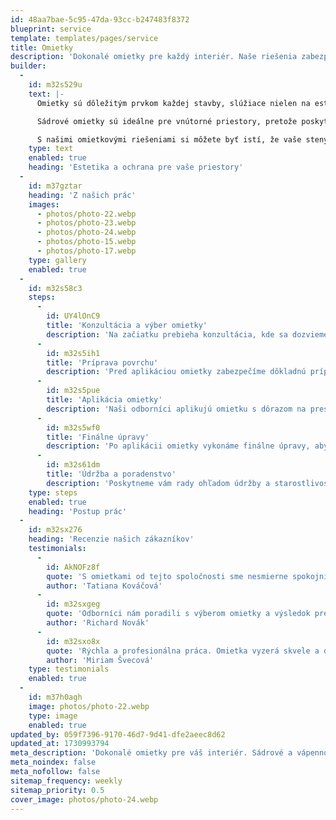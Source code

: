 ```yaml
---
id: 48aa7bae-5c95-47da-93cc-b247483f8372
blueprint: service
template: templates/pages/service
title: Omietky
description: 'Dokonalé omietky pre každý interiér. Naše riešenia zabezpečujú estetiku a ochranu vašich priestorov.'
builder:
  -
    id: m32s529u
    text: |-
      Omietky sú dôležitým prvkom každej stavby, slúžiace nielen na estetické účely, ale aj na ochranu stien a zlepšenie ich vlastností. Naša spoločnosť ponúka široké spektrum omietkových riešení, vrátane sádrových a vápennocementových omietok, ktoré sú vyrobené z kvalitných materiálov a zaručujú dlhú životnosť.

      Sádrové omietky sú ideálne pre vnútorné priestory, pretože poskytujú hladký a elegantný povrch, ktorý je príjemný na dotyk a dodáva interiéru moderný vzhľad. Tieto omietky sú tiež výborné na reguláciu vlhkosti a zlepšujú akustické vlastnosti miestností. Na druhej strane, vápennocementové omietky sú vhodné pre exteriéry, kde zabezpečujú odolnosť voči poveternostným vplyvom a dlhodobú trvanlivosť. Naši odborníci vám radi poradia, ktorá omietka je pre váš projekt najvhodnejšia, pričom zohľadnia vaše špecifické potreby a podmienky.

      S našimi omietkovými riešeniami si môžete byť istí, že vaše steny budú nielen krásne, ale aj chránené pred vonkajšími vplyvmi, čo zaručuje dlhú životnosť a estetický vzhľad.
    type: text
    enabled: true
    heading: 'Estetika a ochrana pre vaše priestory'
  -
    id: m37gztar
    heading: 'Z našich prác'
    images:
      - photos/photo-22.webp
      - photos/photo-23.webp
      - photos/photo-24.webp
      - photos/photo-15.webp
      - photos/photo-17.webp
    type: gallery
    enabled: true
  -
    id: m32s58c3
    steps:
      -
        id: UY4lOnC9
        title: 'Konzultácia a výber omietky'
        description: 'Na začiatku prebieha konzultácia, kde sa dozvieme o vašich požiadavkách a preferenciách. Na základe toho vám odporučíme najvhodnejší typ omietky. Zohľadníme faktory ako je typ priestoru, expozícia voči poveternostným podmienkam a požiadavky na údržbu, aby sme zabezpečili, že vyberieme to najlepšie riešenie pre vás.'
      -
        id: m32s5ih1
        title: 'Príprava povrchu'
        description: 'Pred aplikáciou omietky zabezpečíme dôkladnú prípravu povrchu, aby sme dosiahli maximálnu priľnavosť a kvalitu. To zahŕňa čistenie, brúsenie a opravy povrchu, aby sme odstránili všetky nerovnosti a zabezpečili, že omietka sa správne prichytí. Správna príprava je kľúčová pre dlhodobé výsledky a estetiku.'
      -
        id: m32s5pue
        title: 'Aplikácia omietky'
        description: 'Naši odborníci aplikujú omietku s dôrazom na presnosť a kvalitu, pričom používajú moderné technológie a materiály. Dbáme na to, aby bola omietka rovnomerne rozložená a dôkladne vyhladená. Naša technika aplikácie zabezpečuje, že výsledný povrch bude bez nedostatkov a esteticky príjemný.'
      -
        id: m32s5wf0
        title: 'Finálne úpravy'
        description: 'Po aplikácii omietky vykonáme finálne úpravy, aby bol výsledok dokonalý a pripravený na ďalšie práce. Skontrolujeme, či je omietka správne vyhladená a bez prasklín, a vykonáme potrebné úpravy. Naši odborníci sa postarajú o to, aby všetko vyzeralo presne tak, ako ste si to predstavovali.'
      -
        id: m32s61dm
        title: 'Údržba a poradenstvo'
        description: 'Poskytneme vám rady ohľadom údržby a starostlivosti o omietku, aby ste si mohli dlhodobo užívať jej výhody. Naši odborníci vám vysvetlia, ako správne čistiť a udržiavať omietku, aby si zachovala svoj vzhľad a funkčnosť po celé roky.'
    type: steps
    enabled: true
    heading: 'Postup prác'
  -
    id: m32sx276
    heading: 'Recenzie našich zákazníkov'
    testimonials:
      -
        id: AkNOFz8f
        quote: 'S omietkami od tejto spoločnosti sme nesmierne spokojní. Hladký povrch a rýchla aplikácia, presne podľa našich predstáv.'
        author: 'Tatiana Kováčová'
      -
        id: m32sxgeg
        quote: 'Odborníci nám poradili s výberom omietky a výsledok prekonal naše očakávania. Odporúčam každému!'
        author: 'Richard Novák'
      -
        id: m32sxo8x
        quote: 'Rýchla a profesionálna práca. Omietka vyzerá skvele a dodala našim stenám nový vzhľad!'
        author: 'Miriam Švecová'
    type: testimonials
    enabled: true
  -
    id: m37h0agh
    image: photos/photo-22.webp
    type: image
    enabled: true
updated_by: 059f7396-9170-46d7-9d41-dfe2aeec8d62
updated_at: 1730993794
meta_description: 'Dokonalé omietky pre váš interiér. Sádrové a vápennocementové omietky od Domov Tech zabezpečia estetiku a ochranu.'
meta_noindex: false
meta_nofollow: false
sitemap_frequency: weekly
sitemap_priority: 0.5
cover_image: photos/photo-24.webp
---
```

